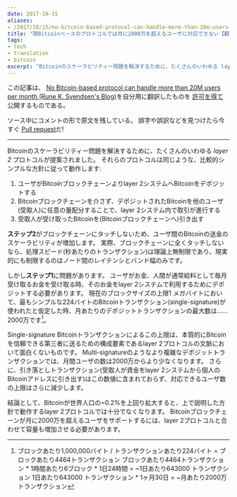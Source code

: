 ```yaml
---
date: 2017-10-15
aliases:
- /2017/10/15/no-bitcoin-based-protocol-can-handle-more-than-20m-users-per-month.html
title: "現Bitcoinベースのプロトコルでは月に2000万を超えるユーザに対応できない【翻訳】"
tags:
- tech
- translation
- bitcoin
excerpt: "Bitcoinのスケーラビリティー問題を解決するために、たくさんのいわゆる layer 2 プロトコルが提案されました。 それらのプロトコルは同じような、比較的シンプルな方針に従って動作します:"
---
```


この記事は、
[No Bitcoin-based protocol can handle more than 20M users per month (Rune K. Svendsen's Blog)](https://runeksvendsen.github.io/blog/posts/2017-10-08-no-bitcoin-based-protocol-can-handle-more-than-20m-users-per-month.html)を自分用に翻訳したものを
[許可を得て](https://twitter.com/runeksvendsen/status/919218487167471617)
公開するものである。

ソース中にコメントの形で原文を残している。
誤字や誤訳などを見つけたら今すぐ
[Pull request](https://github.com/kotet/blog.kotet.jp)だ!

---
<!-- To solve Bitcoin’s scalability challenge, many so-called _layer 2_ protocols have been proposed. All of these protocols operate on the same, relatively simple, principle: -->

Bitcoinのスケーラビリティー問題を解決するために、たくさんのいわゆる _layer 2_ プロトコルが提案されました。
それらのプロトコルは同じような、比較的シンプルな方針に従って動作します:

<!-- 1.  User deposits bitcoins (via the Bitcoin blockchain) into the layer 2 system
2.  Stuff happens within the layer 2 system – without touching the Bitcoin blockchain – which assigns arbitrarily small parts of the deposited bitcoins to other users (recipients) in the system
3.  Recipients withdraw received bitcoins (into the Bitcoin blockchain) -->

1. ユーザがBitcoinブロックチェーンよりlayer 2システムへBitcoinをデポジットする
2. Bitcoinブロックチェーンを介さず、デポジットされたBitcoinを他のユーザ(受取人)に任意の量配分することで、layer 2システム内で取引が進行する
3. 受取人が受け取ったBitcoinを(Bitcoinブロックチェーンへ)引き出す

<!-- This increases the scalability of transferring bitcoins from user to user, since at _Step 2_ nothing touches the blockchain. In fact, since nothing touches the blockchain, the transaction speed (as measured in transactions per second) is theoretically unlimited, and in practice only limited by latency and bandwidth between nodes. -->
**ステップ2**がブロックチェーンにタッチしないため、ユーザ間のBitcoinの送金のスケーラビリティが増加します。
実際、ブロックチェーンに全くタッチしないなら、処理スピード(秒あたりのトランザクション)は理論上無制限であり、現実的にも制限するのはノード間のレイテンシとバンド幅のみです。

<!-- The problem, however, is _Step 1_. When a user receives money – which humans usually receive monthly as wages/salaries – they need to deposit it into the layer 2 system, in order for it to be available within it. At the current block size limit of 1 MB, the maximum number of deposit transactions per month – assuming the simplest Bitcoin transaction (single-signature) with a size of 224 bytes is used – is 20 million[^1]. -->

しかし**ステップ1**に問題があります。
ユーザがお金、人間が通常給料として毎月受け取るお金を受け取る時、そのお金をlayer 2システムで利用するためにデポジットする必要があります。
現在のブロックサイズの上限1 メガバイトにおいて、最もシンプルな224バイトのBitcoinトランザクション(single-signature)が使われたと仮定した時、月あたりのデポジットトランザクションの最大数は……2000万です[^1]。

<!-- [^1]: 1,000,000 bytes per block/224 bytes per transactions = 4464 tx/block  
    4464 tx/block*6 blocks per hour*24 hours per day = ~643000 tx/day  
    643000 tx/day*30 days per month = ~20 million tx/month -->

[^1]: ブロックあたり1,000,000バイト / トランザクションあたり224バイト = ブロックあたり4464トランザクション
    ブロックあたり4464トランザクション * 1時間あたり6ブロック * 1日24時間 = ~1日あたり643000 トランザクション
    1日あたり643000 トランザクション * 1ヶ月30日 = ~月あたり2000万トランザクション

<!-- This is a maximum, since a single-signature Bitcoin transaction isn’t very interesting in the context of layer 2 protocols (it essentially constitutes sending your bitcoins to a trusted third party). Thus, with more complex (e.g. multi-signature) deposit transactions, the number of monthly users will be less than 20 million. Furthermore, this figure does not include the withdrawal transactions (where recipients withdraw funds from the layer 2 system to their private Bitcoin address), which will decrease the maximum number of supported users even further. -->

Single-signature Bitcoinトランザクションによるこの上限は、本質的にBitcoinを信頼できる第三者に送るための構成要素であるlayer 2プロトコルの文脈において面白くないものです。
Multi-signatureのようなより複雑なデポジットトランザクションでは、月間ユーザの数は2000万からより少なくなります。
さらに、引き落としトランザクション(受取人が資金をlayer 2システムから個人のBitcoinアドレスに引き出す)はこの数値に含まれておらず、対応できるユーザ数の上限はさらに減少します。

<!-- In conclusion, if Bitcoin is to scale to more than ~0.2% of the world’s population, layer 2 protocols – operating on the principle described above – will not be sufficient. The Bitcoin blockchain will need to increase its capacity in conjunction with layer 2 protocols, or it will not have sufficient capacity to support more than – at most – 20 million users per month. -->

結論として、Bitcoinが世界人口の~0.2%を上回り拡大すると、上で説明した方針で動作するlayer 2プロトコルでは十分でなくなります。
Bitcoinブロックチェーンが月に2000万を超えるユーザをサポートするには、layer 2プロトコルと合わせて容量も増加させる必要があります。